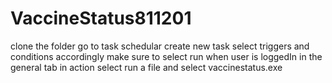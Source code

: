 # VaccineStatus811201
clone the folder
go to task schedular
create new task
select triggers and conditions accordingly
make sure to select run when user is loggedIn in the general tab
in action select run a file and select vaccinestatus.exe
